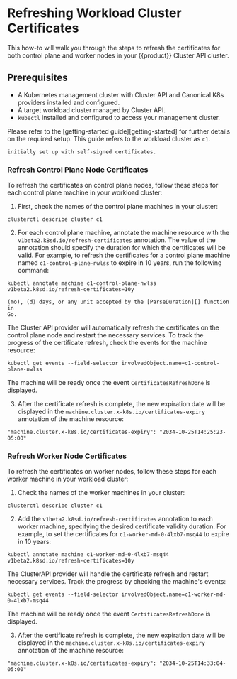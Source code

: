 # Refreshing Workload Cluster Certificates

This how-to will walk you through the steps to refresh the certificates for
both control plane and worker nodes in your {{product}} Cluster API cluster.

## Prerequisites
- A Kubernetes management cluster with Cluster API and Canonical K8s providers
  installed and configured.
- A target workload cluster managed by Cluster API.
- `kubectl` installed and configured to access your management cluster.

Please refer to the [getting-started guide][getting-started] for further
details on the required setup.
This guide refers to the workload cluster as `c1`.

```{note} To refresh the certificates in your cluster, make sure it was
initially set up with self-signed certificates.
```

### Refresh Control Plane Node Certificates

To refresh the certificates on control plane nodes, follow these steps for each
control plane machine in your workload cluster:

1. First, check the names of the control plane machines in your cluster:

```
clusterctl describe cluster c1
```

2. For each control plane machine, annotate the machine resource with the
`v1beta2.k8sd.io/refresh-certificates` annotation. The value of the annotation
should specify the duration for which the certificates will be valid. For
example, to refresh the certificates for a control plane machine named
`c1-control-plane-nwlss` to expire in 10 years, run the following command:

```
kubectl annotate machine c1-control-plane-nwlss v1beta2.k8sd.io/refresh-certificates=10y
```

```{note} The value of the annotation can be specified in years (y), months
(mo), (d) days, or any unit accepted by the [ParseDuration][] function in
Go.
```

The Cluster API provider will automatically refresh the certificates on the
control plane node and restart the necessary services. To track the progress of
the certificate refresh, check the events for the machine resource:

```
kubectl get events --field-selector involvedObject.name=c1-control-plane-nwlss
```

The machine will be ready once the event `CertificatesRefreshDone` is
displayed.

3. After the certificate refresh is complete, the new expiration date will be
displayed in the `machine.cluster.x-k8s.io/certificates-expiry` annotation of
the machine resource:

```
"machine.cluster.x-k8s.io/certificates-expiry": "2034-10-25T14:25:23-05:00"
```

### Refresh Worker Node Certificates

To refresh the certificates on worker nodes, follow these steps for each worker
machine in your workload cluster:

1. Check the names of the worker machines in your cluster:

```
clusterctl describe cluster c1
```

2. Add the `v1beta2.k8sd.io/refresh-certificates` annotation to each worker
machine, specifying the desired certificate validity duration. For example, to
set the certificates for `c1-worker-md-0-4lxb7-msq44` to expire in 10 years:

```
kubectl annotate machine c1-worker-md-0-4lxb7-msq44 v1beta2.k8sd.io/refresh-certificates=10y
```

The ClusterAPI provider will handle the certificate refresh and restart
necessary services. Track the progress by checking the machine's events:

```
kubectl get events --field-selector involvedObject.name=c1-worker-md-0-4lxb7-msq44
```

The machine will be ready once the event `CertificatesRefreshDone` is
displayed.

3. After the certificate refresh is complete, the new expiration date will be
displayed in the `machine.cluster.x-k8s.io/certificates-expiry` annotation of
the machine resource:

```
"machine.cluster.x-k8s.io/certificates-expiry": "2034-10-25T14:33:04-05:00"
```

<!-- Links -->

[ParseDuration]: https://pkg.go.dev/time#ParseDuration
